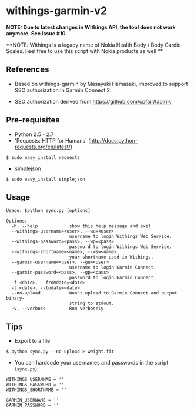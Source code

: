 # withings-garmin-v2

**NOTE: Due to latest changes in Withings API, the tool does not work anymore. See Issue #10.**

**NOTE: Withings is a legacy name of Nokia Health Body / Body Cardio Scales. Feel free to use this script with Nokia products as well **


## References

* Based on withings-garmin by Masayuki Hamasaki, improved to support SSO authorization in Garmin Connect 2.

* SSO authorization derived from https://github.com/cpfair/tapiriik

## Pre-requisites

* Python 2.5 - 2.7
* 'Requests: HTTP for Humans' (http://docs.python-requests.org/en/latest/)

```
$ sudo easy_install requests

```

* simplejson

```
$ sudo easy_install simplejson
```

## Usage

```
Usage: $python sync.py [options]

Options:
  -h, --help            show this help message and exit
  --withings-username=<user>, --wu=<user>
                        username to login Withings Web Service.
  --withings-password=<pass>, --wp=<pass>
                        password to login Withings Web Service.
  --withings-shortname=<name>, --ws=<name>
                        your shortname used in Withings.
  --garmin-username=<user>, --gu=<user>
                        username to login Garmin Connect.
  --garmin-password=<pass>, --gp=<pass>
                        password to login Garmin Connect.
  -f <date>, --fromdate=<date>
  -t <date>, --todate=<date>
  --no-upload           Won't upload to Garmin Connect and output binary-
                        string to stdout.
  -v, --verbose         Run verbosely

```

## Tips

* Export to a file
```
$ python sync.py --no-upload > weight.fit
```

* You can hardcode your usernames and passwords in the script (`sync.py`):

```
WITHINGS_USERNMAE = ''
WITHINGS_PASSWORD = ''
WITHINGS_SHORTNAME = ''

GARMIN_USERNAME = ''
GARMIN_PASSWORD = ''
```
